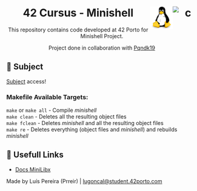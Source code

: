 <h1 align="center">42 Cursus - Minishell <img src="https://imgur.com/MbpYAc0.png" alt="c" align="right" width="65" height="65"/><img src="https://github.com/devicons/devicon/blob/master/icons/linux/linux-original.svg" alt="Linux" width="60" height="60" align="right"/></h1>
<p align="center">This repository contains code developed at 42 Porto for Minishell Project.</p>
<p align="center">Project done in collaboration with <a href="https://github.com/Pqndk19">Pqndk19</a></p>
<h2 align="left"> 📄 Subject </h2>
<a href="https://github.com/Prreir/MiniShell_42/blob/main/Extra/Subject.pdf" >Subject</a> access!

### Makefile Available Targets:
`make` or `make all` - Compile _minishell_   
`make clean` - Deletes all the resulting object files  
`make fclean` - Deletes _minishell_ and all the resulting object files  
`make re` - Deletes everything (object files and _minishell_) and rebuilds _minishell_

<h2 align="left">🔗 Usefull Links</h2>

- [Docs MiniLibx](https://harm-smits.github.io/42docs/libs/minilibx/introduction.html)

Made by Luís Pereira (Prreir) | lugoncal@student.42porto.com
